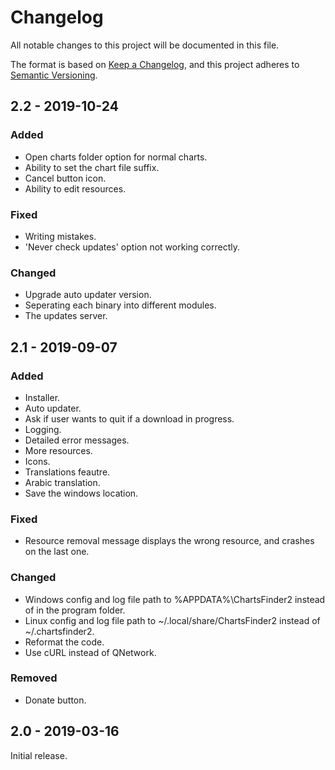 # Changelog
All notable changes to this project will be documented in this file.

The format is based on [Keep a Changelog](https://keepachangelog.com/en/1.0.0/),
and this project adheres to [Semantic Versioning](https://semver.org/spec/v2.0.0.html).

## 2.2 - 2019-10-24
### Added
- Open charts folder option for normal charts.
- Ability to set the chart file suffix.
- Cancel button icon.
- Ability to edit resources.
### Fixed
- Writing mistakes.
- 'Never check updates' option not working correctly.
### Changed
- Upgrade auto updater version.
- Seperating each binary into different modules.
- The updates server.

## 2.1 - 2019-09-07
### Added
- Installer.
- Auto updater.
- Ask if user wants to quit if a download in progress.
- Logging.
- Detailed error messages.
- More resources.
- Icons.
- Translations feautre.
- Arabic translation.
- Save the windows location.
### Fixed
- Resource removal message displays the wrong resource, and crashes on the last one.
### Changed
- Windows config and log file path to %APPDATA%\ChartsFinder2 instead of in the program folder.
- Linux config and log file path to ~/.local/share/ChartsFinder2 instead of ~/.chartsfinder2.
- Reformat the code.
- Use cURL instead of QNetwork.
### Removed
- Donate button.

## 2.0 - 2019-03-16
Initial release.